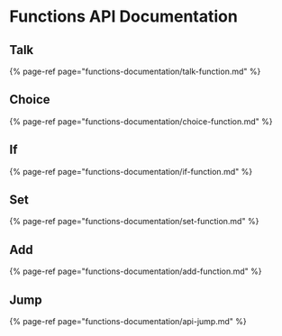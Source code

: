 # Functions API Documentation

## Talk

{% page-ref page="functions-documentation/talk-function.md" %}

## Choice

{% page-ref page="functions-documentation/choice-function.md" %}

## If

{% page-ref page="functions-documentation/if-function.md" %}

## Set

{% page-ref page="functions-documentation/set-function.md" %}

## Add

{% page-ref page="functions-documentation/add-function.md" %}

## Jump

{% page-ref page="functions-documentation/api-jump.md" %}

